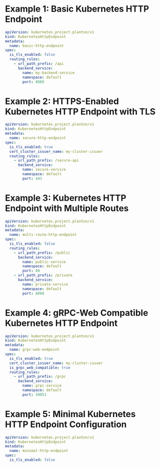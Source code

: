 # Example 1: Basic Kubernetes HTTP Endpoint

```yaml
apiVersion: kubernetes.project.planton/v1
kind: KubernetesHttpEndpoint
metadata:
  name: basic-http-endpoint
spec:
  is_tls_enabled: false
  routing_rules:
    - url_path_prefix: /api
      backend_service:
        name: my-backend-service
        namespace: default
        port: 8080
```

# Example 2: HTTPS-Enabled Kubernetes HTTP Endpoint with TLS

```yaml
apiVersion: kubernetes.project.planton/v1
kind: KubernetesHttpEndpoint
metadata:
  name: secure-http-endpoint
spec:
  is_tls_enabled: true
  cert_cluster_issuer_name: my-cluster-issuer
  routing_rules:
    - url_path_prefix: /secure-api
      backend_service:
        name: secure-service
        namespace: default
        port: 443
```

# Example 3: Kubernetes HTTP Endpoint with Multiple Routes

```yaml
apiVersion: kubernetes.project.planton/v1
kind: KubernetesHttpEndpoint
metadata:
  name: multi-route-http-endpoint
spec:
  is_tls_enabled: false
  routing_rules:
    - url_path_prefix: /public
      backend_service:
        name: public-service
        namespace: default
        port: 80
    - url_path_prefix: /private
      backend_service:
        name: private-service
        namespace: default
        port: 8080
```

# Example 4: gRPC-Web Compatible Kubernetes HTTP Endpoint

```yaml
apiVersion: kubernetes.project.planton/v1
kind: KubernetesHttpEndpoint
metadata:
  name: grpc-web-endpoint
spec:
  is_tls_enabled: true
  cert_cluster_issuer_name: my-cluster-issuer
  is_grpc_web_compatible: true
  routing_rules:
    - url_path_prefix: /grpc
      backend_service:
        name: grpc-service
        namespace: default
        port: 50051
```

# Example 5: Minimal Kubernetes HTTP Endpoint Configuration

```yaml
apiVersion: kubernetes.project.planton/v1
kind: KubernetesHttpEndpoint
metadata:
  name: minimal-http-endpoint
spec:
  is_tls_enabled: false
```
